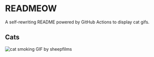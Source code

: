 # READMEOW

A self-rewriting README powered by GitHub Actions to display cat gifs.

## Cats

![cat smoking GIF by sheepfilms](https://media1.giphy.com/media/l0ExdMHUDKteztyfe/200.gif?cid=9acd02daxb34gwjqd41y50f0r1d7cn9g12brlcybe6lgz3oh&ep=v1_gifs_search&rid=200.gif&ct=g)
